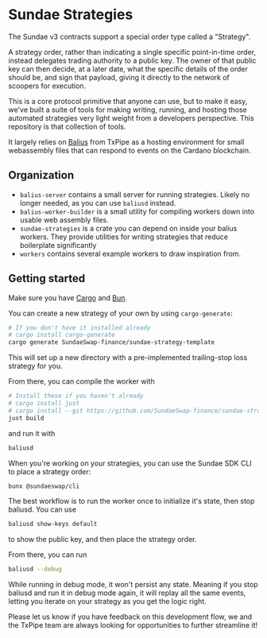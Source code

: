 # Sundae Strategies

The Sundae v3 contracts support a special order type called a "Strategy".

A strategy order, rather than indicating a single specific point-in-time order, instead delegates trading authority to a public key. The owner of that public key can then decide, at a later date, what the specific details of the order should be, and sign that payload, giving it directly to the network of scoopers for execution.

This is a core protocol primitive that anyone can use, but to make it easy, we've built a suite of tools for making writing, running, and hosting those automated strategies very light weight from a developers perspective. This repository is that collection of tools.

It largely relies on [Balius](https://github.com/txpipe/balius) from TxPipe as a hosting environment for small webassembly files that can respond to events on the Cardano blockchain.

## Organization

- `balius-server` contains a small server for running strategies. Likely no longer needed, as you can use `baliusd` instead.
- `balius-worker-builder` is a small utility for compiling workers down into usable web assembly files.
- `sundae-strategies` is a crate you can depend on inside your balius workers. They provide utilities for writing strategies that reduce boilerplate significantly
- `workers` contains several example workers to draw inspiration from.

## Getting started

Make sure you have [Cargo](https://www.rust-lang.org/tools/install) and [Bun](https://bun.com/docs/installation).

You can create a new strategy of your own by using `cargo-generate`:

```sh
# If you don't have it installed already
# cargo install cargo-generate
cargo generate SundaeSwap-finance/sundae-strategy-template
```

This will set up a new directory with a pre-implemented trailing-stop loss strategy for you.

From there, you can compile the worker with

```sh
# Install these if you haven't already
# cargo install just
# cargo install --git https://github.com/SundaeSwap-finance/sundae-strategies balius-worker-builder
just build
```

and run it with

```sh
baliusd
```

When you're working on your strategies, you can use the Sundae SDK CLI to place a strategy order:

```sh
bunx @sundaeswap/cli
```

The best workflow is to run the worker once to initialize it's state, then stop baliusd. You can use

```sh
baliusd show-keys default
```

to show the public key, and then place the strategy order.

From there, you can run

```sh
baliusd --debug
```

While running in debug mode, it won't persist any state. Meaning if you stop baliusd and run it in debug mode again, it will replay all the same events, letting you iterate on your strategy as you get the logic right.

Please let us know if you have feedback on this development flow, we and the TxPipe team are always looking for opportunities to further streamline it!
